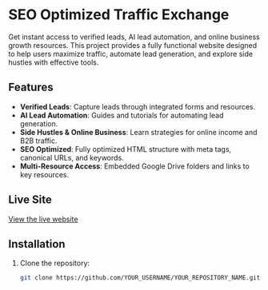 # SEO Optimized Traffic Exchange

Get instant access to verified leads, AI lead automation, and online business growth resources. This project provides a fully functional website designed to help users maximize traffic, automate lead generation, and explore side hustles with effective tools.

## Features

- **Verified Leads**: Capture leads through integrated forms and resources.  
- **AI Lead Automation**: Guides and tutorials for automating lead generation.  
- **Side Hustles & Online Business**: Learn strategies for online income and B2B traffic.  
- **SEO Optimized**: Fully optimized HTML structure with meta tags, canonical URLs, and keywords.  
- **Multi-Resource Access**: Embedded Google Drive folders and links to key resources.

## Live Site

[View the live website](https://sites.google.com/view/seooptimizedtrafficexchange/)

## Installation

1. Clone the repository:
   ```bash
   git clone https://github.com/YOUR_USERNAME/YOUR_REPOSITORY_NAME.git

